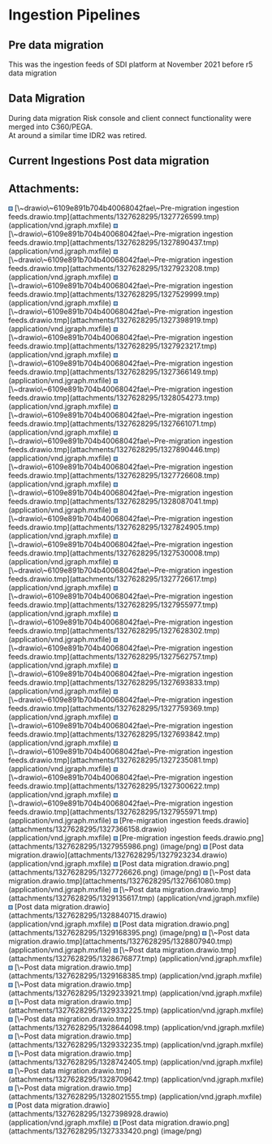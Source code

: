 # Ingestion Pipelines

## Pre data migration

This was the ingestion feeds of SDI platform at November 2021 before r5
data migration

<div
id="ap-com.mxgraph.confluence.plugins.diagramly__drawio4520041245696784384"
class="ap-container">

<div
id="embedded-com.mxgraph.confluence.plugins.diagramly__drawio4520041245696784384"
class="ap-content">

</div>

</div>

##  Data Migration

During data migration Risk console and client connect functionality were
merged into C360/PEGA.  
At around a similar time IDR2 was retired.  

## Current Ingestions Post data migration

<div
id="ap-com.mxgraph.confluence.plugins.diagramly__drawio439065402893763895"
class="ap-container">

<div
id="embedded-com.mxgraph.confluence.plugins.diagramly__drawio439065402893763895"
class="ap-content">

</div>

</div>

<div class="pageSectionHeader">

## Attachments:

</div>

<div class="greybox" align="left">

<img src="images/icons/bullet_blue.gif" width="8" height="8" />
[\~drawio\~6109e891b704b40068042fae\~Pre-migration ingestion
feeds.drawio.tmp](attachments/1327628295/1327726599.tmp)
(application/vnd.jgraph.mxfile)  
<img src="images/icons/bullet_blue.gif" width="8" height="8" />
[\~drawio\~6109e891b704b40068042fae\~Pre-migration ingestion
feeds.drawio.tmp](attachments/1327628295/1327890437.tmp)
(application/vnd.jgraph.mxfile)  
<img src="images/icons/bullet_blue.gif" width="8" height="8" />
[\~drawio\~6109e891b704b40068042fae\~Pre-migration ingestion
feeds.drawio.tmp](attachments/1327628295/1327923208.tmp)
(application/vnd.jgraph.mxfile)  
<img src="images/icons/bullet_blue.gif" width="8" height="8" />
[\~drawio\~6109e891b704b40068042fae\~Pre-migration ingestion
feeds.drawio.tmp](attachments/1327628295/1327529999.tmp)
(application/vnd.jgraph.mxfile)  
<img src="images/icons/bullet_blue.gif" width="8" height="8" />
[\~drawio\~6109e891b704b40068042fae\~Pre-migration ingestion
feeds.drawio.tmp](attachments/1327628295/1327398919.tmp)
(application/vnd.jgraph.mxfile)  
<img src="images/icons/bullet_blue.gif" width="8" height="8" />
[\~drawio\~6109e891b704b40068042fae\~Pre-migration ingestion
feeds.drawio.tmp](attachments/1327628295/1327923217.tmp)
(application/vnd.jgraph.mxfile)  
<img src="images/icons/bullet_blue.gif" width="8" height="8" />
[\~drawio\~6109e891b704b40068042fae\~Pre-migration ingestion
feeds.drawio.tmp](attachments/1327628295/1327366149.tmp)
(application/vnd.jgraph.mxfile)  
<img src="images/icons/bullet_blue.gif" width="8" height="8" />
[\~drawio\~6109e891b704b40068042fae\~Pre-migration ingestion
feeds.drawio.tmp](attachments/1327628295/1328054273.tmp)
(application/vnd.jgraph.mxfile)  
<img src="images/icons/bullet_blue.gif" width="8" height="8" />
[\~drawio\~6109e891b704b40068042fae\~Pre-migration ingestion
feeds.drawio.tmp](attachments/1327628295/1327661071.tmp)
(application/vnd.jgraph.mxfile)  
<img src="images/icons/bullet_blue.gif" width="8" height="8" />
[\~drawio\~6109e891b704b40068042fae\~Pre-migration ingestion
feeds.drawio.tmp](attachments/1327628295/1327890446.tmp)
(application/vnd.jgraph.mxfile)  
<img src="images/icons/bullet_blue.gif" width="8" height="8" />
[\~drawio\~6109e891b704b40068042fae\~Pre-migration ingestion
feeds.drawio.tmp](attachments/1327628295/1327726608.tmp)
(application/vnd.jgraph.mxfile)  
<img src="images/icons/bullet_blue.gif" width="8" height="8" />
[\~drawio\~6109e891b704b40068042fae\~Pre-migration ingestion
feeds.drawio.tmp](attachments/1327628295/1328087041.tmp)
(application/vnd.jgraph.mxfile)  
<img src="images/icons/bullet_blue.gif" width="8" height="8" />
[\~drawio\~6109e891b704b40068042fae\~Pre-migration ingestion
feeds.drawio.tmp](attachments/1327628295/1327824905.tmp)
(application/vnd.jgraph.mxfile)  
<img src="images/icons/bullet_blue.gif" width="8" height="8" />
[\~drawio\~6109e891b704b40068042fae\~Pre-migration ingestion
feeds.drawio.tmp](attachments/1327628295/1327530008.tmp)
(application/vnd.jgraph.mxfile)  
<img src="images/icons/bullet_blue.gif" width="8" height="8" />
[\~drawio\~6109e891b704b40068042fae\~Pre-migration ingestion
feeds.drawio.tmp](attachments/1327628295/1327726617.tmp)
(application/vnd.jgraph.mxfile)  
<img src="images/icons/bullet_blue.gif" width="8" height="8" />
[\~drawio\~6109e891b704b40068042fae\~Pre-migration ingestion
feeds.drawio.tmp](attachments/1327628295/1327955977.tmp)
(application/vnd.jgraph.mxfile)  
<img src="images/icons/bullet_blue.gif" width="8" height="8" />
[\~drawio\~6109e891b704b40068042fae\~Pre-migration ingestion
feeds.drawio.tmp](attachments/1327628295/1327628302.tmp)
(application/vnd.jgraph.mxfile)  
<img src="images/icons/bullet_blue.gif" width="8" height="8" />
[\~drawio\~6109e891b704b40068042fae\~Pre-migration ingestion
feeds.drawio.tmp](attachments/1327628295/1327562757.tmp)
(application/vnd.jgraph.mxfile)  
<img src="images/icons/bullet_blue.gif" width="8" height="8" />
[\~drawio\~6109e891b704b40068042fae\~Pre-migration ingestion
feeds.drawio.tmp](attachments/1327628295/1327693833.tmp)
(application/vnd.jgraph.mxfile)  
<img src="images/icons/bullet_blue.gif" width="8" height="8" />
[\~drawio\~6109e891b704b40068042fae\~Pre-migration ingestion
feeds.drawio.tmp](attachments/1327628295/1327759369.tmp)
(application/vnd.jgraph.mxfile)  
<img src="images/icons/bullet_blue.gif" width="8" height="8" />
[\~drawio\~6109e891b704b40068042fae\~Pre-migration ingestion
feeds.drawio.tmp](attachments/1327628295/1327693842.tmp)
(application/vnd.jgraph.mxfile)  
<img src="images/icons/bullet_blue.gif" width="8" height="8" />
[\~drawio\~6109e891b704b40068042fae\~Pre-migration ingestion
feeds.drawio.tmp](attachments/1327628295/1327235081.tmp)
(application/vnd.jgraph.mxfile)  
<img src="images/icons/bullet_blue.gif" width="8" height="8" />
[\~drawio\~6109e891b704b40068042fae\~Pre-migration ingestion
feeds.drawio.tmp](attachments/1327628295/1327300622.tmp)
(application/vnd.jgraph.mxfile)  
<img src="images/icons/bullet_blue.gif" width="8" height="8" />
[\~drawio\~6109e891b704b40068042fae\~Pre-migration ingestion
feeds.drawio.tmp](attachments/1327628295/1327955971.tmp)
(application/vnd.jgraph.mxfile)  
<img src="images/icons/bullet_blue.gif" width="8" height="8" />
[Pre-migration ingestion
feeds.drawio](attachments/1327628295/1327366158.drawio)
(application/vnd.jgraph.mxfile)  
<img src="images/icons/bullet_blue.gif" width="8" height="8" />
[Pre-migration ingestion
feeds.drawio.png](attachments/1327628295/1327955986.png) (image/png)  
<img src="images/icons/bullet_blue.gif" width="8" height="8" /> [Post
data migration.drawio](attachments/1327628295/1327923234.drawio)
(application/vnd.jgraph.mxfile)  
<img src="images/icons/bullet_blue.gif" width="8" height="8" /> [Post
data migration.drawio.png](attachments/1327628295/1327726626.png)
(image/png)  
<img src="images/icons/bullet_blue.gif" width="8" height="8" /> [\~Post
data migration.drawio.tmp](attachments/1327628295/1327661080.tmp)
(application/vnd.jgraph.mxfile)  
<img src="images/icons/bullet_blue.gif" width="8" height="8" /> [\~Post
data migration.drawio.tmp](attachments/1327628295/1329135617.tmp)
(application/vnd.jgraph.mxfile)  
<img src="images/icons/bullet_blue.gif" width="8" height="8" /> [Post
data migration.drawio](attachments/1327628295/1328840715.drawio)
(application/vnd.jgraph.mxfile)  
<img src="images/icons/bullet_blue.gif" width="8" height="8" /> [Post
data migration.drawio.png](attachments/1327628295/1329168395.png)
(image/png)  
<img src="images/icons/bullet_blue.gif" width="8" height="8" /> [\~Post
data migration.drawio.tmp](attachments/1327628295/1328807940.tmp)
(application/vnd.jgraph.mxfile)  
<img src="images/icons/bullet_blue.gif" width="8" height="8" /> [\~Post
data migration.drawio.tmp](attachments/1327628295/1328676877.tmp)
(application/vnd.jgraph.mxfile)  
<img src="images/icons/bullet_blue.gif" width="8" height="8" /> [\~Post
data migration.drawio.tmp](attachments/1327628295/1329168385.tmp)
(application/vnd.jgraph.mxfile)  
<img src="images/icons/bullet_blue.gif" width="8" height="8" /> [\~Post
data migration.drawio.tmp](attachments/1327628295/1329233921.tmp)
(application/vnd.jgraph.mxfile)  
<img src="images/icons/bullet_blue.gif" width="8" height="8" /> [\~Post
data migration.drawio.tmp](attachments/1327628295/1329332225.tmp)
(application/vnd.jgraph.mxfile)  
<img src="images/icons/bullet_blue.gif" width="8" height="8" /> [\~Post
data migration.drawio.tmp](attachments/1327628295/1328644098.tmp)
(application/vnd.jgraph.mxfile)  
<img src="images/icons/bullet_blue.gif" width="8" height="8" /> [\~Post
data migration.drawio.tmp](attachments/1327628295/1329332235.tmp)
(application/vnd.jgraph.mxfile)  
<img src="images/icons/bullet_blue.gif" width="8" height="8" /> [\~Post
data migration.drawio.tmp](attachments/1327628295/1328742405.tmp)
(application/vnd.jgraph.mxfile)  
<img src="images/icons/bullet_blue.gif" width="8" height="8" /> [\~Post
data migration.drawio.tmp](attachments/1327628295/1328709642.tmp)
(application/vnd.jgraph.mxfile)  
<img src="images/icons/bullet_blue.gif" width="8" height="8" /> [\~Post
data migration.drawio.tmp](attachments/1327628295/1328021555.tmp)
(application/vnd.jgraph.mxfile)  
<img src="images/icons/bullet_blue.gif" width="8" height="8" /> [Post
data migration.drawio](attachments/1327628295/1327398928.drawio)
(application/vnd.jgraph.mxfile)  
<img src="images/icons/bullet_blue.gif" width="8" height="8" /> [Post
data migration.drawio.png](attachments/1327628295/1327333420.png)
(image/png)  

</div>
